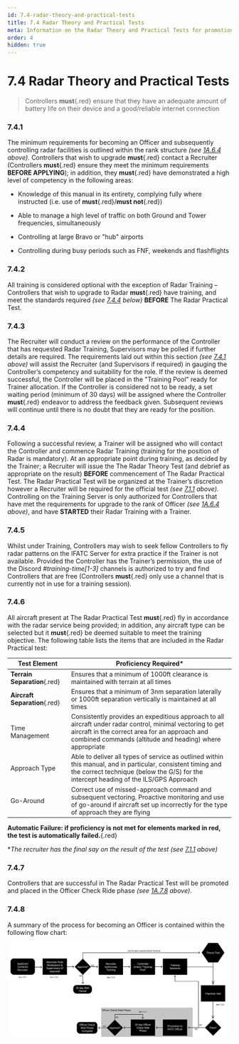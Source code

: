 ```yaml
---
id: 7.4-radar-theory-and-practical-tests
title: 7.4 Radar Theory and Practical Tests
meta: Information on the Radar Theory and Practical Tests for promotion to Officer in IFATC.
order: 4
hidden: true
---
```


# 7.4 Radar Theory and Practical Tests



> Controllers **must**{.red} ensure that they have an adequate amount of battery life on their device and a good/reliable internet connection



### 7.4.1    

The minimum requirements for becoming an Officer and subsequently controlling radar facilities is outlined within the rank structure *(see [1A.6.4](/guide/atc-manual/1a.-administration/1a.6-rank-structure#1a.6.4) above).* Controllers that wish to upgrade **must**{.red} contact a Recruiter (Controllers **must**{.red} ensure they meet the minimum requirements **BEFORE APPLYING**); in addition, they **must**{.red} have demonstrated a high level of competency in the following areas:

 

 -    Knowledge of this manual in its entirety, complying fully where instructed (i.e. use of **must**{.red}/**must not**{.red})

 -    Able to manage a high level of traffic on both Ground and Tower frequencies, simultaneously

 -    Controlling at large Bravo or "hub" airports

 -    Controlling during busy periods such as FNF, weekends and flashflights

 

### 7.4.2    

All training is considered optional with the exception of Radar Training – Controllers that wish to upgrade to Radar **must**{.red} have training, and meet the standards required *(see [7.4.4](/guide/atc-manual/7.-recruitment-and-training/7.4-radar-theory-and-practical-tests#7.4.4) below)* **BEFORE** The Radar Practical Test.



### 7.4.3

The Recruiter will conduct a review on the performance of the Controller that has requested Radar Training, Supervisors may be polled if further details are required. The requirements laid out within this section *(see [7.4.1](/guide/atc-manual/7.-recruitment-and-training/7.4-radar-theory-and-practical-tests#7.4.1) above)* will assist the Recruiter (and Supervisors if required) in gauging the Controller’s competency and suitability for the role. If the review is deemed successful, the Controller will be placed in the "Training Pool" ready for Trainer allocation. If the Controller is considered not to be ready, a set waiting period (minimum of 30 days) will be assigned where the Controller **must**{.red} endeavor to address the feedback given. Subsequent reviews will continue until there is no doubt that they are ready for the position.



### 7.4.4    

Following a successful review, a Trainer will be assigned who will contact the Controller and commence Radar Training (training for the position of Radar is mandatory). At an appropriate point during training, as decided by the Trainer; a Recruiter will issue the The Radar Theory Test (and debrief as appropriate on the result) **BEFORE** commencement of The Radar Practical Test. The Radar Practical Test will be organized at the Trainer’s discretion however a Recruiter will be required for the official test *(see [7.1.1](/guide/atc-manual/7.-recruitment-and-training/7.1-overview#7.1.1) above).* Controlling on the Training Server is only authorized for Controllers that have met the requirements for upgrade to the rank of Officer *(see [1A.6.4](/guide/atc-manual/1a.-administration/1a.6-rank-structure#1a.6.4) above)*, and have **STARTED** their Radar Training with a Trainer.



### 7.4.5    

Whilst under Training, Controllers may wish to seek fellow Controllers to fly radar patterns on the IFATC Server for extra practice if the Trainer is not available. Provided the Controller has the Trainer’s permission, the use of the Discord *#training-time[1-3]* channels is authorized to try and find Controllers that are free (Controllers **must**{.red} only use a channel that is currently not in use for a training session).



### 7.4.6    

All aircraft present at The Radar Practical Test **must**{.red} fly in accordance with the radar service being provided; in addition, any aircraft type can be selected but it **must**{.red} be deemed suitable to meet the training objective. The following table lists the items that are included in the Radar Practical test:

 

| Test Element                   | Proficiency Required*                                        |
| ------------------------------ | ------------------------------------------------------------ |
| **Terrain  Separation**{.red}  | Ensures that a minimum of 1000ft clearance is maintained with terrain at all times |
| **Aircraft  Separation**{.red} | Ensures that a minimum of 3nm separation laterally or 1000ft separation vertically is maintained at all times |
| Time  Management               | Consistently provides an expeditious approach to all aircraft under radar control, minimal vectoring to get aircraft in the  correct area for an approach and combined commands (altitude and heading)  where appropriate |
| Approach Type                  | Able to deliver all types of service as outlined within this manual, and in particular, consistent timing and the correct technique (below the G/S) for the intercept heading of the ILS/GPS Approach |
| Go-Around                      | Correct use of missed-approach command and subsequent vectoring. Proactive monitoring and use of go-around if aircraft  set up incorrectly for the type of approach they are flying |

**Automatic Failure: if proficiency is not met for elements marked in red, the test is automatically failed.**{.red} 

**The recruiter has the final say on the result of the test (see [7.1.1](/guide/atc-manual/7.-recruitment-and-training/7.1-overview#7.1.1) above)*

 

### 7.4.7    

Controllers that are successful in The Radar Practical Test will be promoted and placed in the Officer Check Ride phase *(see [1A.7.8](/guide/atc-manual/1a.-administration/1a.7-check-ride-process#1a.7.8) above)*.



### 7.4.8    

A summary of the process for becoming an Officer is contained within the following flow chart:


![Image 7.5.8.1 - Promotion to Officer Flowchart](_images/manual/graphics/atc-recruitment.svg)

